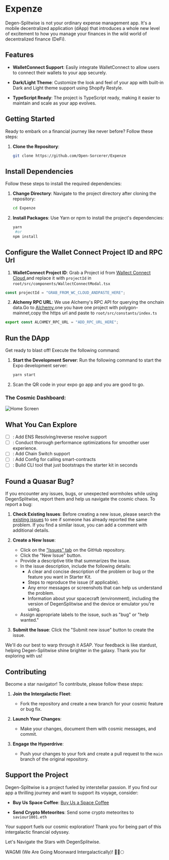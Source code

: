 # Expenze

Degen-Splitwise is not your ordinary expense management app. It's a mobile decentralized application (dApp) that introduces a whole new level of excitement to how you manage your finances in the wild world of decentralized finance (DeFi).

## Features

- **WalletConnect Support**: Easily integrate WalletConnect to allow users to connect their wallets to your app securely.

- **Dark/Light Theme**: Customize the look and feel of your app with built-in Dark and Light theme support using Shopify Restyle.

- **TypeScript Ready**: The project is TypeScript ready, making it easier to maintain and scale as your app evolves.

## Getting Started

Ready to embark on a financial journey like never before? Follow these steps:

1. **Clone the Repository**:
   ```sh
   git clone https://github.com/Open-Sorcerer/Expenze
   ```

## Install Dependencies

Follow these steps to install the required dependencies:

1. **Change Directory**: Navigate to the project directory after cloning the repository:

   ```sh
   cd Expenze
   ```

2. **Install Packages**: Use Yarn or npm to install the project's dependencies:
   ```sh
   yarn
    #or
   npm install
   ```

## Configure the Wallet Connect Project ID and RPC Url

1. **WalletConnect Project ID**: Grab a Project id from [Wallect Connect Cloud](https://cloud.walletconnect.com/),and replace it with `projectId` in `root/src/components/WallectConnectModal.tsx`

```ts
const projectId = "GRAB_FROM_WC_CLOUD_ANDPASTE_HERE";
```

2. **Alchemy RPC URL**: We use Alchemy's RPC API for querying the onchain data.Go to [Alchemy](https://www.alchemy.com/),one you have one project with polygon-mainnet,copy the https url and paste to `root/src/constants/index.ts`

```ts
export const ALCHMEY_RPC_URL = "ADD_RPC_URL_HERE";
```

## Run the DApp

Get ready to blast off! Execute the following command:

1. **Start the Development Server**: Run the following command to start the Expo development server:

   ```sh
   yarn start
   ```

2. Scan the QR code in your expo go app and you are good to go.

### The Cosmic Dashboard:

![Home Screen](https://ik.imagekit.io/4uh8nmwsx/tr:h-300/d34bd49d-116f-44d9-9f06-a5184401fd88.jpeg?updatedAt=1696410633340)

## What You Can Explore

- [ ] : Add ENS Resolving/reverse resolve support
- [ ] : Conduct thorough performance optimizations for smoother user experience.
- [ ] : Add Chain Switch support
- [ ] : Add Config for calling smart-contracts
- [ ] : Build CLI tool that just bootstraps the starter kit in seconds

## Found a Quasar Bug?

If you encounter any issues, bugs, or unexpected wormholes while using DegenSplitwise, report them and help us navigate the cosmic chaos. To report a bug:

1. **Check Existing Issues**: Before creating a new issue, please search the [existing issues](https://github.com/Open-Sorcerer/DegenSplitwise/issues) to see if someone has already reported the same problem. If you find a similar issue, you can add a comment with additional details.

2. **Create a New Issue**:

   - Click on the ["Issues" tab](https://github.com/Open-Sorcerer/DegenSplitwise/issues) on the GitHub repository.
   - Click the "New Issue" button.
   - Provide a descriptive title that summarizes the issue.
   - In the issue description, include the following details:
     - A clear and concise description of the problem or bug or the feature you want in Starter Kit.
     - Steps to reproduce the issue (if applicable).
     - Any error messages or screenshots that can help us understand the problem.
     - Information about your spacecraft (environment), including the version of DegenSplitwise and the device or emulator you're using.
   - Assign appropriate labels to the issue, such as "bug" or "help wanted."

3. **Submit the Issue**: Click the "Submit new issue" button to create the issue.

We'll do our best to warp through it ASAP. Your feedback is like stardust, helping Degen-Splitwise shine brighter in the galaxy. Thank you for exploring with us!

## Contributing

Become a star navigator! To contribute, please follow these steps:

1. **Join the Intergalactic Fleet**:
    - Fork the repository and create a new branch for your cosmic feature or bug fix.

2. **Launch Your Changes**:
    - Make your changes, document them with cosmic messages, and commit.

3. **Engage the Hyperdrive**:
    - Push your changes to your fork and create a pull request to the `main` branch of the original repository.

## Support the Project

Degen-Splitwise is a project fueled by interstellar passion. If you find our app a thrilling journey and want to support its voyage, consider:

- **Buy Us Space Coffee**: [Buy Us a Space Coffee](https://www.buymeacoffee.com/Suvraneel)

- **Send Crypto Meteorites**: Send some crypto meteorites to `saviour1001.eth`

Your support fuels our cosmic exploration! Thank you for being part of this intergalactic financial odyssey.

Let's Navigate the Stars with DegenSplitwise.

WAGMI (We Are Going Moonward Intergalactically)! 🚀🌌🌕
